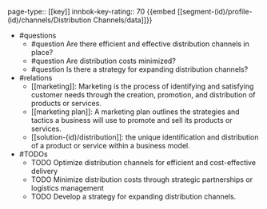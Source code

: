 page-type:: [[key]]
innbok-key-rating:: 70
{{embed [[segment-(id)/profile-(id)/channels/Distribution Channels/data]]}}
- #questions
  - #question Are there efficient and effective distribution channels in place?
  - #question Are distribution costs minimized?
  - #question Is there a strategy for expanding distribution channels?
- #relations
  - [[marketing]]: Marketing is the process of identifying and satisfying customer needs through the creation, promotion, and distribution of products or services.
  - [[marketing plan]]: A marketing plan outlines the strategies and tactics a business will use to promote and sell its products or services.
  - [[solution-(id)/distribution]]: the unique identification and distribution of a product or service within a business model.
- #TODOs
  - TODO Optimize distribution channels for efficient and cost-effective delivery
  - TODO  Minimize distribution costs through strategic partnerships or logistics management
  - TODO  Develop a strategy for expanding distribution channels.



